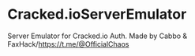 # Cracked.ioServerEmulator
Server Emulator for Cracked.io Auth. Made by Cabbo &amp; FaxHack/https://t.me/@OfficialChaos
